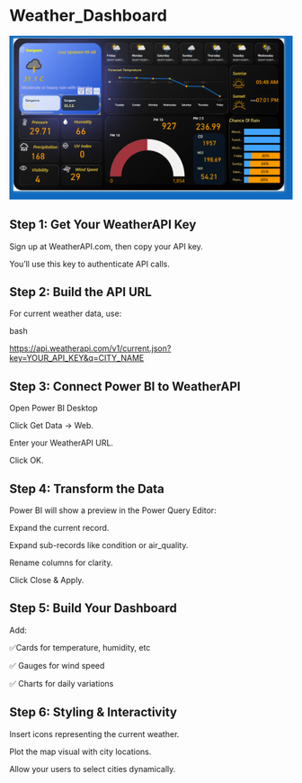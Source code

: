 # Weather_Dashboard
![](screenshot.png)
## Step 1: Get Your WeatherAPI Key
Sign up at WeatherAPI.com, then copy your API key.

You’ll use this key to authenticate API calls.

 ## Step 2: Build the API URL
For current weather data, use:

bash

https://api.weatherapi.com/v1/current.json?key=YOUR_API_KEY&q=CITY_NAME

## Step 3: Connect Power BI to WeatherAPI
Open Power BI Desktop

Click Get Data → Web.

Enter your WeatherAPI URL.

Click OK.

## Step 4: Transform the Data
Power BI will show a preview in the Power Query Editor:

Expand the current record.

Expand sub-records like condition or air_quality.

Rename columns for clarity.

Click Close & Apply.

## Step 5: Build Your Dashboard
Add:

✅Cards for temperature, humidity, etc

✅ Gauges for wind speed

✅ Charts for daily variations


## Step 6: Styling & Interactivity
Insert icons representing the current weather.

Plot the map visual with city locations.

Allow your users to select cities dynamically.
